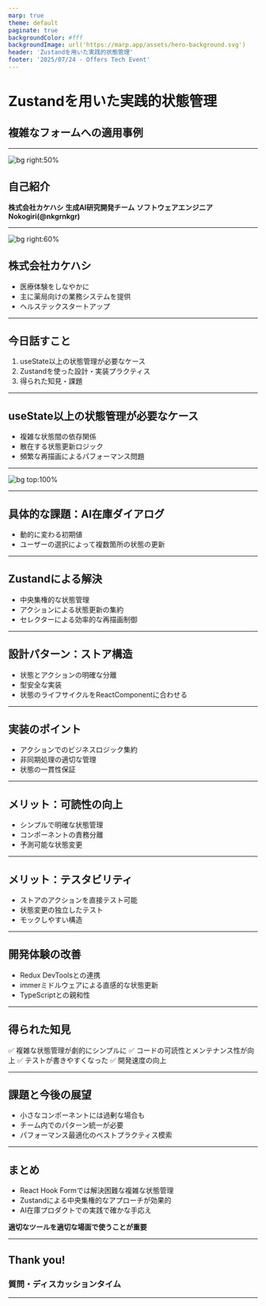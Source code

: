 ```yaml
---
marp: true
theme: default
paginate: true
backgroundColor: #fff
backgroundImage: url('https://marp.app/assets/hero-background.svg')
header: 'Zustandを用いた実践的状態管理'
footer: '2025/07/24 - Offers Tech Event'
---
```


# Zustandを用いた実践的状態管理
## 複雑なフォームへの適用事例

---

![bg right:50%](https://avatars.githubusercontent.com/u/17094072?v=4)

## 自己紹介

**株式会社カケハシ**
**生成AI研究開発チーム**
**ソフトウェアエンジニア**
**Nokogiri(@nkgrnkgr)**

---

![bg right:60%](https://cdn.prod.website-files.com/612f503d75b76e04fe50e50f/615e8dbfa2ab7eceed6e4d38_l-mission_img01.jpg)

## 株式会社カケハシ

- 医療体験をしなやかに
- 主に薬局向けの業務システムを提供
- ヘルステックスタートアップ

---

## 今日話すこと

1. useState以上の状態管理が必要なケース
2. Zustandを使った設計・実装プラクティス
3. 得られた知見・課題

---

## useState以上の状態管理が必要なケース

- 複雑な状態間の依存関係
- 散在する状態更新ロジック
- 頻繁な再描画によるパフォーマンス問題

---

![bg top:100%](https://cdn-ak.f.st-hatena.com/images/fotolife/k/kakehashi_dev/20240909/20240909094358.png)

---

## 具体的な課題：AI在庫ダイアログ

- 動的に変わる初期値
- ユーザーの選択によって複数箇所の状態の更新

---

## Zustandによる解決

- 中央集権的な状態管理
- アクションによる状態更新の集約
- セレクターによる効率的な再描画制御

---

## 設計パターン：ストア構造

- 状態とアクションの明確な分離
- 型安全な実装
- 状態のライフサイクルをReactComponentに合わせる

---

## 実装のポイント

- アクションでのビジネスロジック集約
- 非同期処理の適切な管理
- 状態の一貫性保証

---

## メリット：可読性の向上

- シンプルで明確な状態管理
- コンポーネントの責務分離
- 予測可能な状態変更

---

## メリット：テスタビリティ

- ストアのアクションを直接テスト可能
- 状態変更の独立したテスト
- モックしやすい構造

---

## 開発体験の改善

- Redux DevToolsとの連携
- immerミドルウェアによる直感的な状態更新
- TypeScriptとの親和性

---

## 得られた知見

✅ 複雑な状態管理が劇的にシンプルに
✅ コードの可読性とメンテナンス性が向上
✅ テストが書きやすくなった
✅ 開発速度の向上

---

## 課題と今後の展望

- 小さなコンポーネントには過剰な場合も
- チーム内でのパターン統一が必要
- パフォーマンス最適化のベストプラクティス模索

---

## まとめ

- React Hook Formでは解決困難な複雑な状態管理
- Zustandによる中央集権的なアプローチが効果的
- AI在庫プロダクトでの実践で確かな手応え

**適切なツールを適切な場面で使うことが重要**

---

## Thank you!

### 質問・ディスカッションタイム

---
